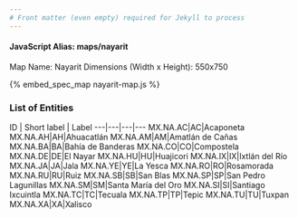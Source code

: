 ```yaml
---
# Front matter (even empty) required for Jekyll to process
---
```


#### JavaScript Alias: maps/nayarit

Map Name: Nayarit
Dimensions (Width x Height): 550x750



{% embed_spec_map nayarit-map.js %}

### List of Entities

ID | Short label | Label
---|---|---|---
MX.NA.AC|AC|Acaponeta
MX.NA.AH|AH|Ahuacatlán
MX.NA.AM|AM|Amatlán de Cañas
MX.NA.BA|BA|Bahía de Banderas
MX.NA.CO|CO|Compostela
MX.NA.DE|DE|El Nayar
MX.NA.HU|HU|Huajicori
MX.NA.IX|IX|Ixtlán del Río
MX.NA.JA|JA|Jala
MX.NA.YE|YE|La Yesca
MX.NA.RO|RO|Rosamorada
MX.NA.RU|RU|Ruiz
MX.NA.SB|SB|San Blas
MX.NA.SP|SP|San Pedro Lagunillas
MX.NA.SM|SM|Santa María del Oro
MX.NA.SI|SI|Santiago Ixcuintla
MX.NA.TC|TC|Tecuala
MX.NA.TP|TP|Tepic
MX.NA.TU|TU|Tuxpan
MX.NA.XA|XA|Xalisco

